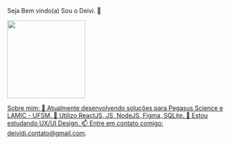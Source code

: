 Seja Bem vindo(a) Sou o Deivi. 👋

<div>
<a href="https://github.com/DeividiJaeger">
<img loading="lazy" height="180em" src="https://github-readme-stats.vercel.app/api/top-langs/?username=DeividiJaeger&layout=compact&langs_count=7&theme=dracula"/>
 
Sobre mim: 
🔭 Atualmente desenvolvendo soluções para Pegasus Science e LAMIC - UFSM.
🌱 Utilizo ReactJS, JS, NodeJS, Figma, SQLite.
📒 Estou estudando UX/UI Design.
📫 Entre em contato comigo: deividi.contato@gmail.com.
